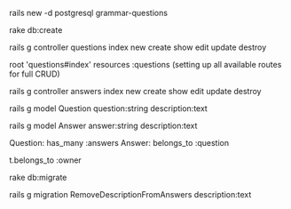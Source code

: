 <!-- Logging steps to create the grammar-questions app -->

<!-- Creating a new Rails app -->
rails new -d postgresql grammar-questions

<!-- Create new Postgresql database -->
rake db:create

<!-- Creating a questions controller with full CRUD -->
rails g controller questions index new create show edit update destroy

<!-- Routes are now set up, pointing the root to questions#index -->
root 'questions#index'
resources :questions (setting up all available routes for full CRUD)

<!-- Creating answeres controller with full CRUD -->
rails g controller answers index new create show edit update destroy

<!-- Creating model for questions -->
rails g model Question question:string description:text

<!-- Creating model for answers -->
rails g model Answer answer:string description:text

<!-- BEFORE running rake db:migrate, set up association between questions and answers by editing the models and migrations; foreign key will be set up in the Answer migration; each answer will be associated with one question -->

Question: has_many :answers
Answer: belongs_to :question

<!-- Add this line to the Answer model migration -->
t.belongs_to :owner

<!-- THEN run rake db:migrate to set up the tables in our database -->
rake db:migrate

<!-- Edited answer model to remove "description" by creating a new migration-->
rails g migration RemoveDescriptionFromAnswers description:text

<!-- Setting up routes and controller actions -->

<!-- Implementing Auth -->
